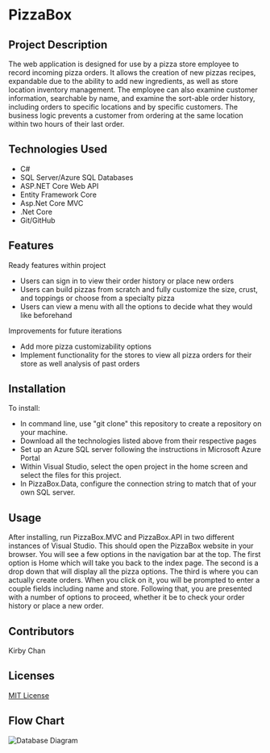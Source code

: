 # PizzaBox
  
## Project Description
The web application is designed for use by a pizza store employee to record incoming pizza orders. It allows the creation of new pizzas recipes, expandable due to the ability to add new ingredients, as well as store location inventory management. The employee can also examine customer information, searchable by name, and examine the sort-able order history, including orders to specific locations and by specific customers. The business logic prevents a customer from ordering at the same location within two hours of their last order.

## Technologies Used
- C#
- SQL Server/Azure SQL Databases
- ASP.NET Core Web API
- Entity Framework Core
- Asp.Net Core MVC
- .Net Core
- Git/GitHub

## Features

Ready features within project
* Users can sign in to view their order history or place new orders
* Users can build pizzas from scratch and fully customize the size, crust, and toppings or choose from a specialty pizza
* Users can view a menu with all the options to decide what they would like beforehand

Improvements for future iterations
* Add more pizza customizability options
* Implement functionality for the stores to view all pizza orders for their store as well analysis of past orders

## Installation
To install:
- In command line, use "git clone" this repository to create a repository on your machine.
- Download all the technologies listed above from their respective pages
- Set up an Azure SQL server following the instructions in Microsoft Azure Portal
- Within Visual Studio, select the open project in the home screen and select the files for this project.
- In PizzaBox.Data, configure the connection string to match that of your own SQL server.

## Usage
After installing, run PizzaBox.MVC and PizzaBox.API in two different instances of Visual Studio. This should open the PizzaBox website in your browser. You will see a few options in the navigation bar at the top. The first option is Home which will take you back to the index page. The second is a drop down that will display all the pizza options. The third is where you can actually create orders. When you click on it, you will be prompted to enter a couple fields including name and store. Following that, you are presented with a number of options to proceed, whether it be to check your order history or place a new order. 

## Contributors 
Kirby Chan

## Licenses
[MIT License](https://github.com/210329-UTA-SH-UiPath/P2_Team_SSJN/blob/main/LICENSE)

## Flow Chart

![Database Diagram](./DBDiagram.png)
